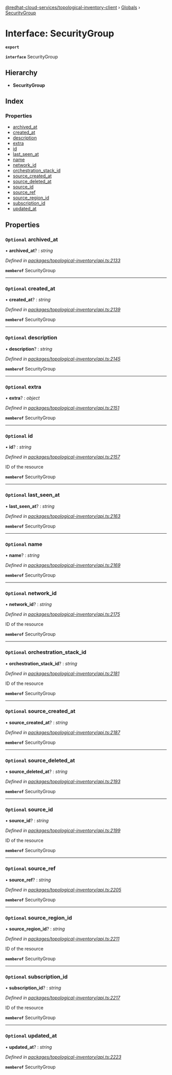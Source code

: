 [@redhat-cloud-services/topological-inventory-client](../README.md) › [Globals](../globals.md) › [SecurityGroup](securitygroup.md)

# Interface: SecurityGroup

**`export`** 

**`interface`** SecurityGroup

## Hierarchy

* **SecurityGroup**

## Index

### Properties

* [archived_at](securitygroup.md#optional-archived_at)
* [created_at](securitygroup.md#optional-created_at)
* [description](securitygroup.md#optional-description)
* [extra](securitygroup.md#optional-extra)
* [id](securitygroup.md#optional-id)
* [last_seen_at](securitygroup.md#optional-last_seen_at)
* [name](securitygroup.md#optional-name)
* [network_id](securitygroup.md#optional-network_id)
* [orchestration_stack_id](securitygroup.md#optional-orchestration_stack_id)
* [source_created_at](securitygroup.md#optional-source_created_at)
* [source_deleted_at](securitygroup.md#optional-source_deleted_at)
* [source_id](securitygroup.md#optional-source_id)
* [source_ref](securitygroup.md#optional-source_ref)
* [source_region_id](securitygroup.md#optional-source_region_id)
* [subscription_id](securitygroup.md#optional-subscription_id)
* [updated_at](securitygroup.md#optional-updated_at)

## Properties

### `Optional` archived_at

• **archived_at**? : *string*

*Defined in [packages/topological-inventory/api.ts:2133](https://github.com/leSamo/javascript-clients/blob/master/packages/topological-inventory/api.ts#L2133)*

**`memberof`** SecurityGroup

___

### `Optional` created_at

• **created_at**? : *string*

*Defined in [packages/topological-inventory/api.ts:2139](https://github.com/leSamo/javascript-clients/blob/master/packages/topological-inventory/api.ts#L2139)*

**`memberof`** SecurityGroup

___

### `Optional` description

• **description**? : *string*

*Defined in [packages/topological-inventory/api.ts:2145](https://github.com/leSamo/javascript-clients/blob/master/packages/topological-inventory/api.ts#L2145)*

**`memberof`** SecurityGroup

___

### `Optional` extra

• **extra**? : *object*

*Defined in [packages/topological-inventory/api.ts:2151](https://github.com/leSamo/javascript-clients/blob/master/packages/topological-inventory/api.ts#L2151)*

**`memberof`** SecurityGroup

___

### `Optional` id

• **id**? : *string*

*Defined in [packages/topological-inventory/api.ts:2157](https://github.com/leSamo/javascript-clients/blob/master/packages/topological-inventory/api.ts#L2157)*

ID of the resource

**`memberof`** SecurityGroup

___

### `Optional` last_seen_at

• **last_seen_at**? : *string*

*Defined in [packages/topological-inventory/api.ts:2163](https://github.com/leSamo/javascript-clients/blob/master/packages/topological-inventory/api.ts#L2163)*

**`memberof`** SecurityGroup

___

### `Optional` name

• **name**? : *string*

*Defined in [packages/topological-inventory/api.ts:2169](https://github.com/leSamo/javascript-clients/blob/master/packages/topological-inventory/api.ts#L2169)*

**`memberof`** SecurityGroup

___

### `Optional` network_id

• **network_id**? : *string*

*Defined in [packages/topological-inventory/api.ts:2175](https://github.com/leSamo/javascript-clients/blob/master/packages/topological-inventory/api.ts#L2175)*

ID of the resource

**`memberof`** SecurityGroup

___

### `Optional` orchestration_stack_id

• **orchestration_stack_id**? : *string*

*Defined in [packages/topological-inventory/api.ts:2181](https://github.com/leSamo/javascript-clients/blob/master/packages/topological-inventory/api.ts#L2181)*

ID of the resource

**`memberof`** SecurityGroup

___

### `Optional` source_created_at

• **source_created_at**? : *string*

*Defined in [packages/topological-inventory/api.ts:2187](https://github.com/leSamo/javascript-clients/blob/master/packages/topological-inventory/api.ts#L2187)*

**`memberof`** SecurityGroup

___

### `Optional` source_deleted_at

• **source_deleted_at**? : *string*

*Defined in [packages/topological-inventory/api.ts:2193](https://github.com/leSamo/javascript-clients/blob/master/packages/topological-inventory/api.ts#L2193)*

**`memberof`** SecurityGroup

___

### `Optional` source_id

• **source_id**? : *string*

*Defined in [packages/topological-inventory/api.ts:2199](https://github.com/leSamo/javascript-clients/blob/master/packages/topological-inventory/api.ts#L2199)*

ID of the resource

**`memberof`** SecurityGroup

___

### `Optional` source_ref

• **source_ref**? : *string*

*Defined in [packages/topological-inventory/api.ts:2205](https://github.com/leSamo/javascript-clients/blob/master/packages/topological-inventory/api.ts#L2205)*

**`memberof`** SecurityGroup

___

### `Optional` source_region_id

• **source_region_id**? : *string*

*Defined in [packages/topological-inventory/api.ts:2211](https://github.com/leSamo/javascript-clients/blob/master/packages/topological-inventory/api.ts#L2211)*

ID of the resource

**`memberof`** SecurityGroup

___

### `Optional` subscription_id

• **subscription_id**? : *string*

*Defined in [packages/topological-inventory/api.ts:2217](https://github.com/leSamo/javascript-clients/blob/master/packages/topological-inventory/api.ts#L2217)*

ID of the resource

**`memberof`** SecurityGroup

___

### `Optional` updated_at

• **updated_at**? : *string*

*Defined in [packages/topological-inventory/api.ts:2223](https://github.com/leSamo/javascript-clients/blob/master/packages/topological-inventory/api.ts#L2223)*

**`memberof`** SecurityGroup
